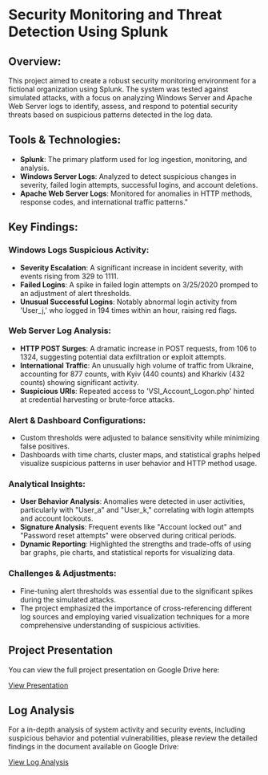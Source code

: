# Security Monitoring and Threat Detection Using Splunk

## Overview: 
This project aimed to create a robust security monitoring environment for a fictional organization using Splunk. The system was tested against simulated attacks, with a focus on analyzing Windows Server and Apache Web Server logs to identify, assess, and respond to potential security threats based on suspicious patterns detected in the log data.

## Tools & Technologies:

  -  **Splunk**: The primary platform used for log ingestion, monitoring, and analysis.
  -  **Windows Server Logs**: Analyzed to detect suspicious changes in severity, failed login attempts, successful logins, and account deletions.
  -  **Apache Web Server Logs**: Monitored for anomalies in HTTP methods, response codes, and international traffic patterns."

## Key Findings:

### Windows Logs Suspicious Activity:
  -  **Severity Escalation**: A significant increase in incident severity, with events rising from 329 to 1111.
  -  **Failed Logins**: A spike in failed login attempts on 3/25/2020 promped to an adjustment of alert thresholds.
  -  **Unusual Successful Logins**: Notably abnormal login activity from 'User_j,' who logged in 194 times within an hour, raising red flags.

### Web Server Log Analysis:
  -  **HTTP POST Surges**: A dramatic increase in POST requests, from 106 to 1324, suggesting potential data exfiltration or exploit attempts.
  -  **International Traffic**: An unusually high volume of traffic from Ukraine, accounting for 877 counts, with Kyiv (440 counts) and Kharkiv (432 counts) showing significant activity.
  -  **Suspicious URIs**: Repeated access to 'VSI_Account_Logon.php' hinted at credential harvesting or brute-force attacks.

### Alert & Dashboard Configurations:
  -  Custom thresholds were adjusted to balance sensitivity while minimizing false positives.
  -  Dashboards with time charts, cluster maps, and statistical graphs helped visualize suspicious patterns in user behavior and HTTP method usage.

### Analytical Insights:
  -  **User Behavior Analysis**: Anomalies were detected in user activities, particularly with "User_a" and "User_k," correlating with login attempts and account lockouts.
  -  **Signature Analysis**: Frequent events like "Account locked out" and "Password reset attempts" were observed during critical periods.
  -  **Dynamic Reporting**: Highlighted the strengths and trade-offs of using bar graphs, pie charts, and statistical reports for visualizing data.

### Challenges & Adjustments:
  -  Fine-tuning alert thresholds was essential due to the significant spikes during the simulated attacks.
  -  The project emphasized the importance of cross-referencing different log sources and employing varied visualization techniques for a more comprehensive understanding of suspicious activities.

## Project Presentation

You can view the full project presentation on Google Drive here:

[View Presentation](https://docs.google.com/presentation/d/1-7Z_2JT2iIwdQAW4ESyzvhLEmIEFKNPDv64Ei3Km8fk/edit?usp=sharing)

## Log Analysis 

For a in-depth analysis of system activity and security events, including suspicious behavior and potential vulnerabilities, please review the detailed findings in the document available on Google Drive:

[View Log Analysis](https://drive.google.com/file/d/1d1lvceeyoggBVq9YA0YDpMQ31BNvgXFG/view?usp=sharing)
